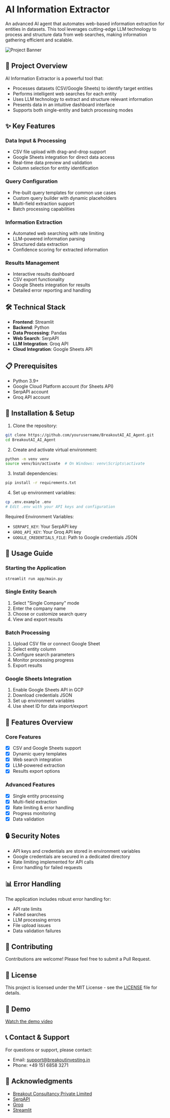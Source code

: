 # AI Information Extractor

An advanced AI agent that automates web-based information extraction for entities in datasets. This tool leverages cutting-edge LLM technology to process and structure data from web searches, making information gathering efficient and scalable.

![Project Banner](assets/banner.png)

## 🚀 Project Overview

AI Information Extractor is a powerful tool that:
- Processes datasets (CSV/Google Sheets) to identify target entities
- Performs intelligent web searches for each entity
- Uses LLM technology to extract and structure relevant information
- Presents data in an intuitive dashboard interface
- Supports both single-entity and batch processing modes

## ✨ Key Features

### Data Input & Processing
- CSV file upload with drag-and-drop support
- Google Sheets integration for direct data access
- Real-time data preview and validation
- Column selection for entity identification

### Query Configuration
- Pre-built query templates for common use cases
- Custom query builder with dynamic placeholders
- Multi-field extraction support
- Batch processing capabilities

### Information Extraction
- Automated web searching with rate limiting
- LLM-powered information parsing
- Structured data extraction
- Confidence scoring for extracted information

### Results Management
- Interactive results dashboard
- CSV export functionality
- Google Sheets integration for results
- Detailed error reporting and handling

## 🛠 Technical Stack

- **Frontend**: Streamlit
- **Backend**: Python
- **Data Processing**: Pandas
- **Web Search**: SerpAPI
- **LLM Integration**: Groq API
- **Cloud Integration**: Google Sheets API

## 📋 Prerequisites

- Python 3.9+
- Google Cloud Platform account (for Sheets API)
- SerpAPI account
- Groq API account

## 🔧 Installation & Setup

1. Clone the repository:
```bash
git clone https://github.com/yourusername/BreakoutAI_AI_Agent.git
cd BreakoutAI_AI_Agent
```

2. Create and activate virtual environment:
```bash
python -m venv venv
source venv/bin/activate  # On Windows: venv\Scripts\activate
```

3. Install dependencies:
```bash
pip install -r requirements.txt
```

4. Set up environment variables:
```bash
cp .env.example .env
# Edit .env with your API keys and configuration
```

Required Environment Variables:
- `SERPAPI_KEY`: Your SerpAPI key
- `GROQ_API_KEY`: Your Groq API key
- `GOOGLE_CREDENTIALS_FILE`: Path to Google credentials JSON

## 🚦 Usage Guide

### Starting the Application
```bash
streamlit run app/main.py
```

### Single Entity Search
1. Select "Single Company" mode
2. Enter the company name
3. Choose or customize search query
4. View and export results

### Batch Processing
1. Upload CSV file or connect Google Sheet
2. Select entity column
3. Configure search parameters
4. Monitor processing progress
5. Export results

### Google Sheets Integration
1. Enable Google Sheets API in GCP
2. Download credentials JSON
3. Set up environment variables
4. Use sheet ID for data import/export

## 🎯 Features Overview

### Core Features
- [x] CSV and Google Sheets support
- [x] Dynamic query templates
- [x] Web search integration
- [x] LLM-powered extraction
- [x] Results export options

### Advanced Features
- [x] Single entity processing
- [x] Multi-field extraction
- [x] Rate limiting & error handling
- [x] Progress monitoring
- [x] Data validation

## 🔒 Security Notes

- API keys and credentials are stored in environment variables
- Google credentials are secured in a dedicated directory
- Rate limiting implemented for API calls
- Error handling for failed requests

## 📊 Error Handling

The application includes robust error handling for:
- API rate limits
- Failed searches
- LLM processing errors
- File upload issues
- Data validation failures

## 🤝 Contributing

Contributions are welcome! Please feel free to submit a Pull Request.

## 📝 License

This project is licensed under the MIT License - see the [LICENSE](LICENSE) file for details.

## 🎥 Demo

[Watch the demo video](your-loom-video-link-here)

## 📞 Contact & Support

For questions or support, please contact:
- Email: support@breakoutinvesting.in
- Phone: +49 151 6858 3271

## 🌟 Acknowledgments

- [Breakout Consultancy Private Limited](https://www.breakoutinvesting.in)
- [SerpAPI](https://serpapi.com)
- [Groq](https://www.groq.com)
- [Streamlit](https://streamlit.io)
